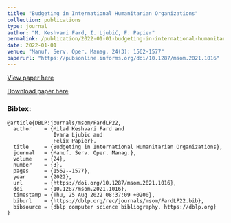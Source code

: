 ```yaml
---
title: "Budgeting in International Humanitarian Organizations"
collection: publications
type: journal
author: "M. Keshvari Fard, I. Ljubić, F. Papier"
permalink: /publication/2022-01-01-budgeting-in-international-humanitarian-organizations
date: 2022-01-01
venue: "Manuf. Serv. Oper. Manag. 24(3): 1562-1577"
paperurl: "https://pubsonline.informs.org/doi/10.1287/msom.2021.1016"
---
```


[View paper here](https://pubsonline.informs.org/doi/10.1287/msom.2021.1016)

[Download paper here]({{site.url}}/docs/https://papers.ssrn.com/sol3/papers.cfm?abstract_id=3464619)

### Bibtex:

```
@article{DBLP:journals/msom/FardLP22,
  author    = {Milad Keshvari Fard and
               Ivana Ljubic and
               Felix Papier},
  title     = {Budgeting in International Humanitarian Organizations},
  journal   = {Manuf. Serv. Oper. Manag.},
  volume    = {24},
  number    = {3},
  pages     = {1562--1577},
  year      = {2022},
  url       = {https://doi.org/10.1287/msom.2021.1016},
  doi       = {10.1287/msom.2021.1016},
  timestamp = {Thu, 25 Aug 2022 08:37:09 +0200},
  biburl    = {https://dblp.org/rec/journals/msom/FardLP22.bib},
  bibsource = {dblp computer science bibliography, https://dblp.org}
}
```
